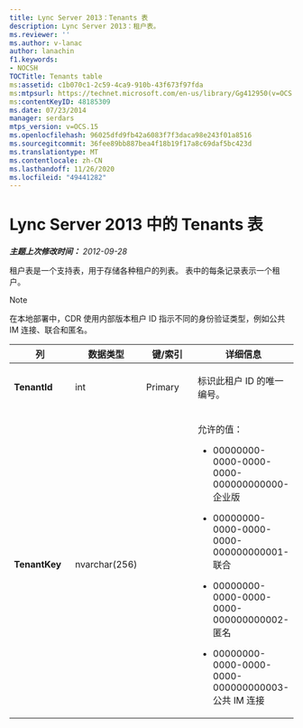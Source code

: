 ```yaml
---
title: Lync Server 2013：Tenants 表
description: Lync Server 2013：租户表。
ms.reviewer: ''
ms.author: v-lanac
author: lanachin
f1.keywords:
- NOCSH
TOCTitle: Tenants table
ms:assetid: c1b070c1-2c59-4ca9-910b-43f673f97fda
ms:mtpsurl: https://technet.microsoft.com/en-us/library/Gg412950(v=OCS.15)
ms:contentKeyID: 48185309
ms.date: 07/23/2014
manager: serdars
mtps_version: v=OCS.15
ms.openlocfilehash: 96025dfd9fb42a6083f7f3daca98e243f01a8516
ms.sourcegitcommit: 36fee89bb887bea4f18b19f17a8c69daf5bc423d
ms.translationtype: MT
ms.contentlocale: zh-CN
ms.lasthandoff: 11/26/2020
ms.locfileid: "49441282"
---
```

# <a name="tenants-table-in-lync-server-2013"></a>Lync Server 2013 中的 Tenants 表

<div data-xmlns="http://www.w3.org/1999/xhtml">

<div class="topic" data-xmlns="http://www.w3.org/1999/xhtml" data-msxsl="urn:schemas-microsoft-com:xslt" data-cs="https://msdn.microsoft.com/">

<div data-asp="https://msdn2.microsoft.com/asp">



</div>

<div id="mainSection">

<div id="mainBody">

<span> </span>

_**主题上次修改时间：** 2012-09-28_

租户表是一个支持表，用于存储各种租户的列表。 表中的每条记录表示一个租户。

<div>


> [!NOTE]  
> 在本地部署中，CDR 使用内部版本租户 ID 指示不同的身份验证类型，例如公共 IM 连接、联合和匿名。



</div>


<table>
<colgroup>
<col style="width: 25%" />
<col style="width: 25%" />
<col style="width: 25%" />
<col style="width: 25%" />
</colgroup>
<thead>
<tr class="header">
<th>列</th>
<th>数据类型</th>
<th>键/索引</th>
<th>详细信息</th>
</tr>
</thead>
<tbody>
<tr class="odd">
<td><p><strong>TenantId</strong></p></td>
<td><p>int</p></td>
<td><p>Primary</p></td>
<td><p>标识此租户 ID 的唯一编号。</p></td>
</tr>
<tr class="even">
<td><p><strong>TenantKey</strong></p></td>
<td><p>nvarchar(256)</p></td>
<td></td>
<td><p>允许的值：</p>
<ul>
<li><p>00000000-0000-0000-0000-000000000000-企业版</p></li>
<li><p>00000000-0000-0000-0000-000000000001-联合</p></li>
<li><p>00000000-0000-0000-0000-000000000002-匿名</p></li>
<li><p>00000000-0000-0000-0000-000000000003-公共 IM 连接</p></li>
</ul></td>
</tr>
</tbody>
</table>


</div>

<span> </span>

</div>

</div>

</div>

